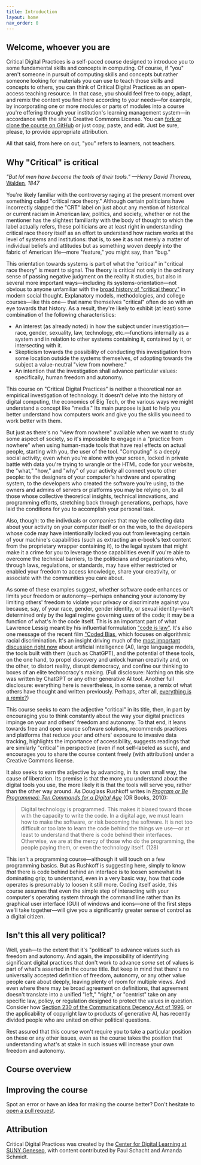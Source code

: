 ```yaml
---
title: Introduction
layout: home
nav_order: 0
---
```

## Welcome, whoever you are

Critical Digital Practices is a self-paced course designed to introduce you to some fundamental skills and concepts in computing. Of course, if "you" aren't someone in pursuit of computing skills and concepts but rather someone looking for materials you can use to teach those skills and concepts to others, you can think of Critical Digital Practices as an open-access teaching resource. In that case, you should feel free to copy, adapt, and remix the content you find here according to your needs&mdash;for example, by incorporating one or more modules or parts of modules into a course you're offering through your institution's learning management system&mdash;in accordance with the site's Creative Commons License. You can [fork or clone the course on GitHub](https://github.com/cdl-geneseo/critical-digital-practices) or just copy, paste, and edit. Just be sure, please, to provide appropriate attribution.

All that said, from here on out, "you" refers to learners, not teachers.

## Why "Critical" is critical

*"But lo! men have become the tools of their tools." &mdash;Henry David Thoreau,* [Walden](https://commons.digitalthoreau.org/walden/economy/economy-45-58/?s=tool#pTvsanomslitpaitaalttlhsbasnWhwrwfschjaHdaiwtwetvocpcmtBlmhbttwipfwhifsutfshWnnlcnsdoefhaCmaimiacbfmntbwaaestfhfceomlschbTapvwfiahcusl)*, 1847*

You're likely familiar with the controversy raging at the present moment over something called "critical race theory." Although certain politicians have incorrectly slapped the "CRT" label on just about any mention of historical or current racism in American law, politics, and society, whether or not the mentioner has the slightest familiarity with the body of thought to which the label actually refers, these politicians are at least right in understanding critical race theory itself as an effort to understand how racism works at the level of systems and institutions: that is, to see it as not merely a matter of individual beliefs and attitudes but as something woven deeply into the fabric of American life&mdash;more "feature," you might say, than "bug."

This orientation towards systems is part of what the "critical" in "critical race theory" is meant to signal. The theory is critical not only in the ordinary sense of passing negative judgment on the reality it studies, but also in several more important ways&mdash;including its systems-orientation&mdash;not obvious to anyone unfamiliar with the [broad history of "critical theory"](https://plato.stanford.edu/entries/critical-theory/) in modern social thought. Explanatory models, methodologies, and college courses&mdash;like this one&mdash; that name themselves "critical" often do so with an eye towards that history. As a result, they're likely to exhibit (at least) some combination of the following characteristics:

- An interest (as already noted) in how the subject under investigation&mdash;race, gender, sexuality, law, technology, etc.&mdash;functions internally as a system and in relation to other systems containing it, contained by it, or intersecting with it.
- Skepticism towards the possibility of conducting this investigation from some location outside the systems themselves, of adopting towards the subject a value-neutral "view from nowhere."
- An intention that the investigation shall advance particular values: specifically, human freedom and autonomy.

This course on "Critical Digital Practices" is neither a theoretical nor an empirical investigation of technology. It doesn't delve into the history of digital computing, the economics of Big Tech, or the various ways we might understand a concept like "media." Its main purpose is just to help you better understand how computers work and give you the skills you need to work better with them. 

But just as there's no "view from nowhere" available when we want to study some aspect of society, so it's impossible to engage in a "practice from nowhere" when using human-made tools that have real effects on actual people, starting with you, the user of the tool. "Computing" is a deeply social activity; even when you're alone with your screen, locked in private battle with data you're trying to wrangle or the HTML code for your website, the "what," "how," and "why" of your activity all connect you to other people: to the designers of your computer's hardware and operating system, to the developers who created the software you're using, to the owners and admins of servers or platforms you may be relying on, to all those whose collective theoretical insights, technical innovations, and programming efforts, stretching back through generations, perhaps, have laid the conditions for you to accomplish your personal task.

Also, though: to the indivduals or companies that may be collecting data about your activity on your computer itself or on the web, to the developers whose code may have intentionally locked you out from leveraging certain of your machine's capabilities (such as extracting an e-book's text content from the proprietary wrapper containing it), to the legal system that might make it a crime for you to leverage those capabilities even if you're able to overcome the technical barriers, to the politicians and organizations who, through laws, regulations, or standards, may have either restricted or enabled your freedom to access knowledge, share your creativity, or associate with the communities you care about.

As some of these examples suggest, whether software code enhances or limits your freedom or autonomy&mdash;perhaps enhancing your autonomy by limiting others' freedom to violate your privacy or discriminate against you because, say, of your race, gender, gender identity, or sexual identity&mdash;isn't determined only by the legal regime governing *uses* of the code; it may be a function of what's *in* the code itself. This is an important part of what Lawrence Lessig meant by his influential formulation ["code is law"](https://www.harvardmagazine.com/2000/01/code-is-law-html). It's also one message of the recent film ["Coded Bias](https://www.codedbias.com/about), which focuses on algorithmic racial discrimination. It's an insight driving much of the [most important discussion right now](https://nymag.com/intelligencer/article/ai-artificial-intelligence-chatbots-emily-m-bender.html) about artificial intelligence (AI), large language models, the tools built with them (such as ChatGPT), and the potential of these tools, on the one hand, to propel discovery and unlock human creativity and, on the other, to distort reality, disrupt democracy, and confine our thinking to boxes of an elite technocracy's making. (Full disclosure: Nothing on this site was written by ChatGPT or any other generative AI tool. Another full disclosure: everything here is nevertheless, in some sense, a remix of what others have thought and written previously. Perhaps, after all, [everything is a remix?](https://www.everythingisaremix.info/everything-is-a-remix-2023))

This course seeks to earn the adjective "critical" in its title, then, in part by encouraging you to think constantly about the way your digital practices impinge on your and others' freedom and autonomy. To that end, it leans towards free and open source software solutions, recommends practices and platforms that reduce your and others' exposure to invasive data tracking, highlights the importance of accessibility, suggests readings that are similarly "critical" in perspective (even if not self-labeled as such), and encourages you to share the course content freely (with attribution) under a Creative Commons license.

It also seeks to earn the adjective by advancing, in its own small way, the cause of liberation. Its premise is that the more you understand about the digital tools you use, the more likely it is that the tools will serve you, rather than the other way around. As Douglass Rushkoff writes in [*Program or Be Programmed: Ten Commands for a Digital Age*](https://rushkoff.com/books/program-or-be-programmed/) (OR Books, 2010):

> Digital technology is programmed. This makes it biased toward those with the capacity to write the code. In a digital age, we must learn how to make the software, or risk becoming the software. It is not too difficult or too late to learn the code behind the things we use&mdash;or at least to understand that there is code behind their interfaces. Otherwise, we are at the mercy of those who do the programming, the people paying them, or even the technology itself. (128)

This isn't a programming course&mdash;although it will touch on a few programming basics. But as Rushkoff is suggesting here, simply to know *that* there is code behind behind an interface is to loosen somewhat its dominating grip; to understand, even in a very basic way, how that code operates is presumably to loosen it still more. Coding itself aside, this course assumes that even the simple step of interacting with your computer's operating system through the command line rather than its graphical user interface (GUI) of windows and icons&mdash;one of the first steps we'll take together&mdash;will give you a significantly greater sense of control as a digital citizen.

## Isn't this all very political?

Well, yeah&mdash;to the extent that it's "political" to advance values such as freedom and autonomy. And again, the impossibility of identifying significant digital practices that don't work to advance *some* set of values is part of what's asserted in the course title. But keep in mind that there's no universally accepted definition of freedom, autonomy, or any other value people care about deeply, leaving plenty of room for multiple views. And even where there may be broad agreement on definitions, that agreement doesn't translate into a unified "left," "right," or "centrist" take on any specific law, policy, or regulation designed to protect the values in question. Consider how [Section 230 of the Communications Decency Act of 1996](https://en.wikipedia.org/wiki/Section_230), or the applicability of copyright law to products of generative AI, has recently divided people who are united on other political questions.

Rest assured that this course won't require you to take a particular position on these or any other issues, even as the course takes the position that understanding what's at stake in such issues will increase your own freedom and autonomy. 

## Course overview

## Improving the course

Spot an error or have an idea for making the course better? Don't hesitate to [open a pull request](https://github.com/cdl-geneseo/critical-digital-practices).

## Attribution

Critical Digital Practices was created by the [Center for Digital Learning at SUNY Geneseo](https://geneseo.edu/cdl), with content contributed by Paul Schacht and Amanda Schmidt.